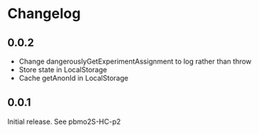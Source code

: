 # Changelog

## 0.0.2

- Change dangerouslyGetExperimentAssignment to log rather than throw
- Store state in LocalStorage
- Cache getAnonId in LocalStorage

## 0.0.1

Initial release.
See pbmo2S-HC-p2
